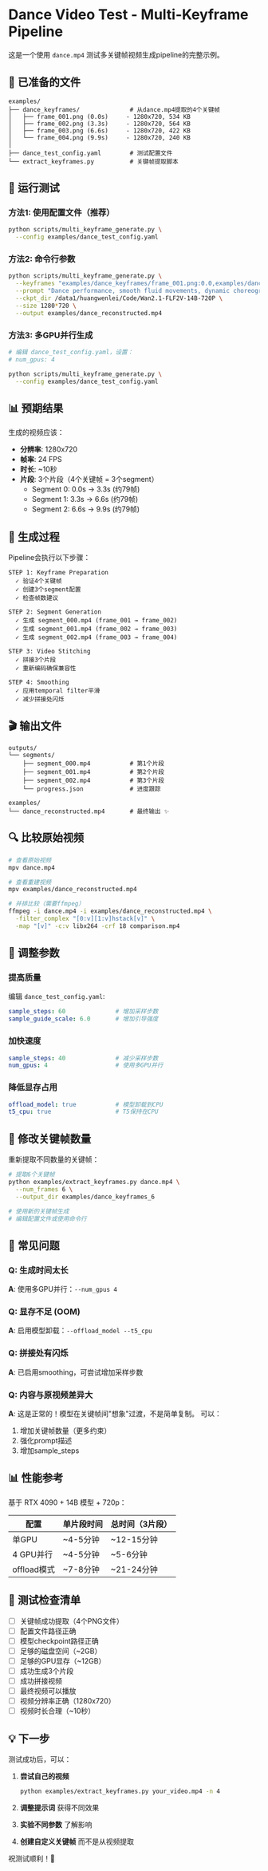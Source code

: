 # Dance Video Test - Multi-Keyframe Pipeline

这是一个使用 `dance.mp4` 测试多关键帧视频生成pipeline的完整示例。

## 📁 已准备的文件

```
examples/
├── dance_keyframes/              # 从dance.mp4提取的4个关键帧
│   ├── frame_001.png (0.0s)     - 1280x720, 534 KB
│   ├── frame_002.png (3.3s)     - 1280x720, 564 KB
│   ├── frame_003.png (6.6s)     - 1280x720, 422 KB
│   └── frame_004.png (9.9s)     - 1280x720, 240 KB
│
├── dance_test_config.yaml        # 测试配置文件
└── extract_keyframes.py          # 关键帧提取脚本
```

## 🚀 运行测试

### 方法1: 使用配置文件（推荐）

```bash
python scripts/multi_keyframe_generate.py \
  --config examples/dance_test_config.yaml
```

### 方法2: 命令行参数

```bash
python scripts/multi_keyframe_generate.py \
  --keyframes "examples/dance_keyframes/frame_001.png:0.0,examples/dance_keyframes/frame_002.png:3.3,examples/dance_keyframes/frame_003.png:6.6,examples/dance_keyframes/frame_004.png:9.9" \
  --prompt "Dance performance, smooth fluid movements, dynamic choreography, cinematic style, high quality, 4k" \
  --ckpt_dir /data1/huangwenlei/Code/Wan2.1-FLF2V-14B-720P \
  --size 1280*720 \
  --output examples/dance_reconstructed.mp4
```

### 方法3: 多GPU并行生成

```bash
# 编辑 dance_test_config.yaml，设置：
# num_gpus: 4

python scripts/multi_keyframe_generate.py \
  --config examples/dance_test_config.yaml
```

## 📊 预期结果

生成的视频应该：
- **分辨率**: 1280x720
- **帧率**: 24 FPS
- **时长**: ~10秒
- **片段**: 3个片段（4个关键帧 = 3个segment）
  - Segment 0: 0.0s → 3.3s (约79帧)
  - Segment 1: 3.3s → 6.6s (约79帧)
  - Segment 2: 6.6s → 9.9s (约79帧)

## 📝 生成过程

Pipeline会执行以下步骤：

```
STEP 1: Keyframe Preparation
  ✓ 验证4个关键帧
  ✓ 创建3个segment配置
  ✓ 检查帧数建议

STEP 2: Segment Generation
  ✓ 生成 segment_000.mp4 (frame_001 → frame_002)
  ✓ 生成 segment_001.mp4 (frame_002 → frame_003)
  ✓ 生成 segment_002.mp4 (frame_003 → frame_004)

STEP 3: Video Stitching
  ✓ 拼接3个片段
  ✓ 重新编码确保兼容性

STEP 4: Smoothing
  ✓ 应用temporal filter平滑
  ✓ 减少拼接处闪烁
```

## 🎬 输出文件

```
outputs/
└── segments/
    ├── segment_000.mp4           # 第1个片段
    ├── segment_001.mp4           # 第2个片段
    ├── segment_002.mp4           # 第3个片段
    └── progress.json             # 进度跟踪

examples/
└── dance_reconstructed.mp4       # 最终输出 ✨
```

## 🔍 比较原始视频

```bash
# 查看原始视频
mpv dance.mp4

# 查看重建视频
mpv examples/dance_reconstructed.mp4

# 并排比较（需要ffmpeg）
ffmpeg -i dance.mp4 -i examples/dance_reconstructed.mp4 \
  -filter_complex "[0:v][1:v]hstack[v]" \
  -map "[v]" -c:v libx264 -crf 18 comparison.mp4
```

## 🔧 调整参数

### 提高质量

编辑 `dance_test_config.yaml`:
```yaml
sample_steps: 60              # 增加采样步数
sample_guide_scale: 6.0       # 增加引导强度
```

### 加快速度

```yaml
sample_steps: 40              # 减少采样步数
num_gpus: 4                   # 使用多GPU并行
```

### 降低显存占用

```yaml
offload_model: true           # 模型卸载到CPU
t5_cpu: true                  # T5保持在CPU
```

## 📐 修改关键帧数量

重新提取不同数量的关键帧：

```bash
# 提取6个关键帧
python examples/extract_keyframes.py dance.mp4 \
  --num_frames 6 \
  --output_dir examples/dance_keyframes_6

# 使用新的关键帧生成
# 编辑配置文件或使用命令行
```

## 🐛 常见问题

### Q: 生成时间太长
**A**: 使用多GPU并行：`--num_gpus 4`

### Q: 显存不足 (OOM)
**A**: 启用模型卸载：`--offload_model --t5_cpu`

### Q: 拼接处有闪烁
**A**: 已启用smoothing，可尝试增加采样步数

### Q: 内容与原视频差异大
**A**: 这是正常的！模型在关键帧间"想象"过渡，不是简单复制。
可以：
1. 增加关键帧数量（更多约束）
2. 强化prompt描述
3. 增加sample_steps

## 📊 性能参考

基于 RTX 4090 + 14B 模型 + 720p：

| 配置 | 单片段时间 | 总时间（3片段） |
|------|-----------|---------------|
| 单GPU | ~4-5分钟 | ~12-15分钟 |
| 4 GPU并行 | ~4-5分钟 | ~5-6分钟 |
| offload模式 | ~7-8分钟 | ~21-24分钟 |

## 🎯 测试检查清单

- [ ] 关键帧成功提取（4个PNG文件）
- [ ] 配置文件路径正确
- [ ] 模型checkpoint路径正确
- [ ] 足够的磁盘空间（~2GB）
- [ ] 足够的GPU显存（~12GB）
- [ ] 成功生成3个片段
- [ ] 成功拼接视频
- [ ] 最终视频可以播放
- [ ] 视频分辨率正确（1280x720）
- [ ] 视频时长合理（~10秒）

## 💡 下一步

测试成功后，可以：

1. **尝试自己的视频**
   ```bash
   python examples/extract_keyframes.py your_video.mp4 -n 4
   ```

2. **调整提示词** 获得不同效果

3. **实验不同参数** 了解影响

4. **创建自定义关键帧** 而不是从视频提取

祝测试顺利！🎉
